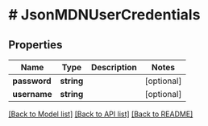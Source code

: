 # # JsonMDNUserCredentials

## Properties

Name | Type | Description | Notes
------------ | ------------- | ------------- | -------------
**password** | **string** |  | [optional] 
**username** | **string** |  | [optional] 

[[Back to Model list]](../../README.md#documentation-for-models) [[Back to API list]](../../README.md#documentation-for-api-endpoints) [[Back to README]](../../README.md)


